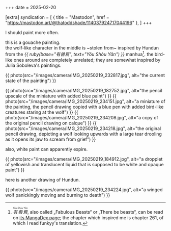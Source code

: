 +++
date = 2025-02-20

[extra]
syndication = [
   { title = "Mastodon", href = "https://mastodon.art/@thatoddshade/114037924717044196" },
]
+++

I should paint more often.

this is a gouache painting. \
the wolf-like character in the middle is ~stolen from~ inspired by
Hundun from the
<cite>{{ ruby(base="有兽焉", text="Yǒu Shòu Yān") }}</cite> manhua[^1].
the bird-like ones around are completely unrelated; they are somewhat inspired by
Julia Soboleva's paintings.

{{ photo(src="/images/camera/IMG_20250219_232817.jpg", alt="the current state of the painting") }}
<!-- more -->
{{ photo(src="/images/camera/IMG_20250219_182752.jpg", alt="the pencil upscale of the miniature with added blue paint") }}
{{ photo(src="/images/camera/IMG_20250219_234151.jpg", alt="a miniature of the painting, the pencil drawing copied with a blue pen with added bird-like creatures staring at the wolf") }}
{{ photo(src="/images/camera/IMG_20250219_234208.jpg", alt="a copy of the original pencil drawing on calque") }}
{{ photo(src="/images/camera/IMG_20250219_234218.jpg", alt="the original pencil drawing, depicting a wolf looking upwards with a large tear drooling as it opens its jaw to scream from grief") }}

also, white paint can apparently expire.

{{ photo(src="/images/camera/IMG_20250219_184912.jpg", alt="a dropplet of yellowish and translucent liquid that is supposed to be white and opaque paint") }}

here is another drawing of Hundun.

{{ photo(src="/images/camera/IMG_20250219_234224.jpg", alt="a winged wolf panickingly moving and burning to death") }}

[^1]: <cite><ruby>有兽焉<rp>(</rp><rt>Yǒu Shòu Yān</rt><rp>)</rp></ruby></cite>, also called „Fabulous Beasts“ or „There be beasts“, can be read on [its MangaDex page](https://mangadex.org/title/151bca3e-db98-4ad2-8d8d-239943b91437/you-shou-yan); the chapter which inspired me is chapter 261, of which I read funkyy's translation.
